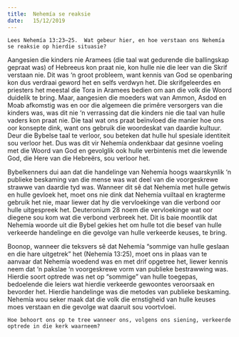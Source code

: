 ```yaml
---
title:  Nehemía se reaksie
date:   15/12/2019
---
```


`Lees Nehemía 13:23–25.  Wat gebeur hier, en hoe verstaan ons Nehemía se reaksie op hierdie situasie?` 

Aangesien die kinders nie Aramees (die taal wat gedurende die ballingskap gepraat was) of Hebreeus kon praat nie, kon hulle nie die leer van die Skrif verstaan nie.  Dit was ‘n groot probleem, want kennis van God se openbaring kon dus verdraai geword het en selfs verdwyn het.  Die skrifgeleerdes en priesters het meestal die Tora in Aramees bedien om aan die volk die Woord duidelik te bring.  Maar, aangesien die moeders wat van Ammon, Asdod en Moab afkomstig was en oor die algemeen die primêre versorgers van die kinders was, was dit nie ‘n verrassing dat die kinders nie die taal van hulle vaders kon praat nie.  Die taal wat ons praat beïnvloed die manier hoe ons oor konsepte dink, want ons gebruik die woordeskat van daardie kultuur. Deur die Bybelse taal te verloor, sou beteken dat hulle hul spesiale identiteit sou verloor het.  Dus was dit vir Nehemía ondenkbaar dat gesinne voeling met die Woord van God en gevolglik ook hulle verbintenis met die lewende God, die Here van die Hebreërs, sou verloor het. 

Bybelkenners dui aan dat die handelinge van Nehemía hoogs waarskynlik ‘n publieke beskaming van die mense was wat deel van die voorgeskrewe strawwe van daardie tyd was.  Wanneer dit sê dat Nehemía met hulle getwis en hulle gevloek het, moet ons nie dink dat Nehemía vuiltaal en kragterme gebruik het nie, maar liewer dat hy die vervloekinge van die verbond oor hulle uitgespreek het.  Deuteronium 28 noem die vervloekinge wat oor diegene sou kom wat die verbond verbreek het.  Dit is baie moontlik dat Nehemía woorde uit die Bybel gekies het om hulle tot die besef van hulle verkeerde handelinge en die gevolge van hulle verkeerde keuses, te bring. 

Boonop, wanneer die teksvers sê dat Nehemía “sommige van hulle geslaan en die hare uitgetrek” het (Nehemía 13:25), moet ons in plaas van te aanvaar dat Nehemía woedend was en met drif opgetree het, liewer kennis neem dat ‘n pakslae ‘n voorgeskrewe vorm van publieke bestrawwing was.  Hierdie soort optrede was net op “sommige” van hulle toegepas, bedoelende die leiers wat hierdie verkeerde gewoontes veroorsaak en bevorder het.  Hierdie handelinge was die metodes van publieke beskaming.  Nehemía wou seker maak dat die volk die ernstigheid van hulle keuses moes verstaan en die gevolge wat daaruit sou voortvloei. 

`Hoe behoort ons op te tree wanneer ons, volgens ons siening, verkeerde optrede in die kerk waarneem?`